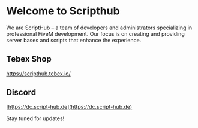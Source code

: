 # Welcome to Scripthub

We are ScriptHub – a team of developers and administrators specializing in professional FiveM development. 
Our focus is on creating and providing server bases and scripts that enhance the experience.

## Tebex Shop
https://scripthub.tebex.io/

## Discord
[https://dc.script-hub.de](https://dc.script-hub.de)

Stay tuned for updates!
